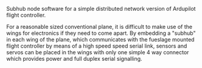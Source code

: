 
Subhub node software for a simple distributed network version of Ardupilot flight controller.

For a reasonable sized conventional plane, it is difficult to make use of the wings for 
electronics if they need to come apart.
By embedding a "subhub" in each wing of the plane, which communicates with the fueslage mounted 
flight controller by means of a high speed speed serial link, sensors and servos can be placed 
in the wings with only one simple 4 way connector which provides power and full duplex serial
signalling.





